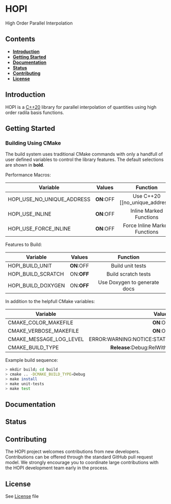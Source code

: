 # HOPI
High Order Parallel Interpolation

## Contents
* **[Introduction](#introduction)**
* **[Getting Started](#getting-started)**
* **[Documentation](#documentation)**
* **[Status](#status)**
* **[Contributing](#contributing)**
* **[License](#License)**


## Introduction
HOPI is a [C++20](https://en.wikipedia.org/wiki/C%2B%2B20) library for
parallel interpolation of quantities using high order radila basis functions.

## Getting Started

### Building Using CMake
The build system uses traditional CMake commands with 
only a handfull of user defined variables to control the 
library features.  The default selections are shown in **bold**.

Performance Macros:

| Variable                     | Values     | Function                          |
| ---------------------------- |:----------:|:---------------------------------:|
| HOPI_USE_NO_UNIQUE_ADDRESS   | **ON**:OFF | Use C++20 [[no_unique_address]]   |
| HOPI_USE_INLINE              | **ON**:OFF | Inline Marked Functions           |
| HOPI_USE_FORCE_INLINE        | **ON**:OFF | Force Inline Marked Functions     |

Features to Build:

| Variable                     | Values     | Function                          |
| ---------------------------- |:----------:|:---------------------------------:|
| HOPI_BUILD_UNIT              | **ON**:OFF | Build unit tests                  |
| HOPI_BUILD_SCRATCH           | ON:**OFF** | Build scratch tests               |
| HOPI_BUILD_DOXYGEN           | ON:**OFF** | Use Doxygen to generate docs      |

In addition to the helpfull CMake variables:

| Variable                | Values                                              |
| ----------------------- |:---------------------------------------------------:|
| CMAKE_COLOR_MAKEFILE    | **ON**:OFF                                          |
| CMAKE_VERBOSE_MAKEFILE  | **ON**:OFF                                          |
| CMAKE_MESSAGE_LOG_LEVEL | ERROR:WARNING:NOTICE:STATUS:**VERBOSE**:DEBUG:TRACE |
| CMAKE_BUILD_TYPE        | **Release**:Debug:RelWithDebInfo:MinSizeRel         |

Example build sequence:

```bash
> mkdir build; cd build
> cmake .. -DCMAKE_BUILD_TYPE=Debug
> make install 
> make unit-tests
> make test
```

## Documentation

## Status

## Contributing
The HOPI project welcomes contributions from new developers. Contributions can be offered through the standard GitHub pull request model. We strongly encourage you to coordinate large contributions with the HOPI development team early in the process.

## License
See [License](LICENSE) file
